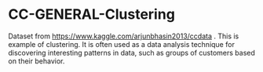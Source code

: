 # CC-GENERAL-Clustering

Dataset from https://www.kaggle.com/arjunbhasin2013/ccdata .
This is example of clustering. 
It is often used as a data analysis technique for discovering interesting patterns in data, such as groups of customers based on their behavior.
